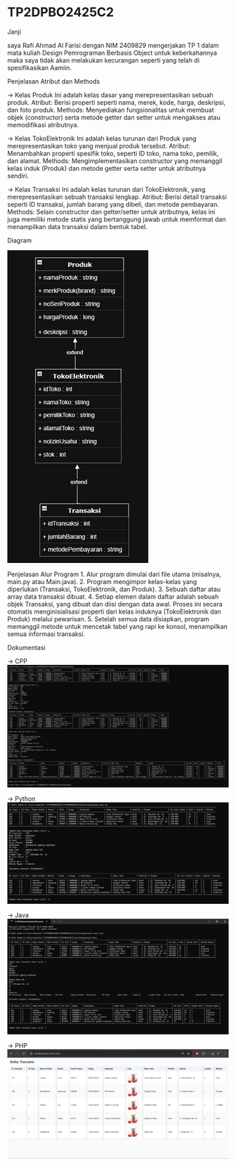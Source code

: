 # TP2DPBO2425C2

Janji

saya Rafi Ahmad Al Farisi dengan NIM 2409829
mengerjakan TP 1 dalam mata kuliah Design Pemrograman Berbasis Object
untuk keberkahannya maka saya tidak akan melakukan kecurangan
seperti yang telah di spesifikasikan Aamiin.

Penjelasan Atribut dan Methods

-> Kelas Produk
    Ini adalah kelas dasar yang merepresentasikan sebuah produk.
    Atribut: Berisi properti seperti nama, merek, kode, harga, deskripsi, dan foto produk.
    Methods: Menyediakan fungsionalitas untuk membuat objek (constructor) serta metode getter dan setter untuk mengakses atau memodifikasi atributnya.

-> Kelas TokoElektronik
    Ini adalah kelas turunan dari Produk yang merepresentasikan toko yang menjual produk tersebut.
    Atribut: Menambahkan properti spesifik toko, seperti ID toko, nama toko, pemilik, dan alamat.
    Methods: Mengimplementasikan constructor yang memanggil kelas induk (Produk) dan metode getter serta setter untuk atributnya sendiri.

-> Kelas Transaksi
    Ini adalah kelas turunan dari TokoElektronik, yang merepresentasikan sebuah transaksi lengkap.
    Atribut: Berisi detail transaksi seperti ID transaksi, jumlah barang yang dibeli, dan metode pembayaran.
    Methods: Selain constructor dan getter/setter untuk atributnya, kelas ini juga memiliki metode statis yang bertanggung jawab untuk memformat dan menampilkan data transaksi dalam bentuk tabel.

Diagram

![Diagram](Design/design.png)

Penjelasan Alur Program
    1. Alur program dimulai dari file utama (misalnya, main.py atau Main.java).
    2. Program mengimpor kelas-kelas yang diperlukan (Transaksi, TokoElektronik, dan Produk).
    3. Sebuah daftar atau array data transaksi dibuat.
    4. Setiap elemen dalam daftar adalah sebuah objek Transaksi, yang dibuat dan diisi dengan data awal. Proses ini secara otomatis menginisialisasi properti dari kelas induknya (TokoElektronik dan Produk) melalui pewarisan.
    5. Setelah semua data disiapkan, program memanggil metode untuk mencetak tabel yang rapi ke konsol, menampilkan semua informasi transaksi.

Dokumentasi

-> CPP
![CPP](Cpp/Dokumentasi/dokumentasiCPP.png)

-> Python
![Python](Python/Dokumentasi/Py1.png)

-> Java
![Java](Java/Dokumentasi/Java1.png)

-> PHP
![PHP](Php/Dokumentasi/php1.png)